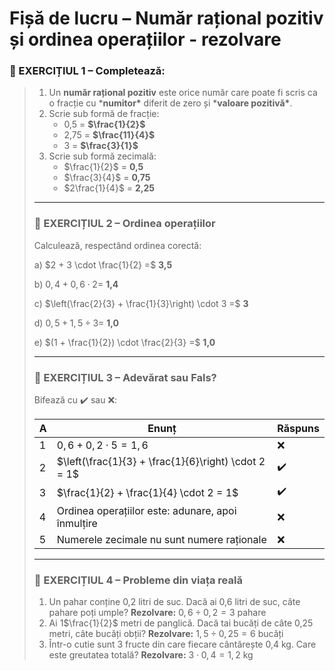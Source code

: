 #  Fișă de lucru – Număr rațional pozitiv și ordinea operațiilor - rezolvare

### 🔹 EXERCIȚIUL 1 – Completează:

> 1. Un **număr rațional pozitiv** este orice număr care poate fi scris ca o fracție cu ***numitor\*** diferit de zero și ***valoare pozitivă\***.
> 2. Scrie sub formă de fracție:
>    - 0,5 = **$\frac{1}{2}$**
>    - 2,75 = **$\frac{11}{4}$**
>    - 3 = **$\frac{3}{1}$**
> 3. Scrie sub formă zecimală:
>    - $\frac{1}{2}$ = **0,5**
>    - $\frac{3}{4}$ = **0,75**
>    - $2\frac{1}{4}$ = **2,25**
>
> ------
>
> ### 🔹 EXERCIȚIUL 2 – Ordinea operațiilor
>
> Calculează, respectând ordinea corectă:
>
> a) $2 + 3 \cdot \frac{1}{2} =$ **3,5**
>
> b) $0{,}4 + 0{,}6 \cdot 2 =$ **1,4**
>
> c) $\left(\frac{2}{3} + \frac{1}{3}\right) \cdot 3 =$ **3**
>
> d) $0{,}5 + 1{,}5 \div 3 =$ **1,0**
>
> e) $(1 + \frac{1}{2}) \cdot \frac{2}{3} =$ **1,0**
>
> ------
>
> ### 🔹 EXERCIȚIUL 3 – Adevărat sau Fals?
>
> Bifează cu ✔️ sau ❌:
>
> | A    | Enunț                                                | Răspuns |
> | ---- | ---------------------------------------------------- | ------- |
> | 1    | $0{,}6 + 0{,}2 \cdot 5 = 1{,}6$                      | ❌       |
> | 2    | $\left(\frac{1}{3} + \frac{1}{6}\right) \cdot 2 = 1$ | ✔️       |
> | 3    | $\frac{1}{2} + \frac{1}{4} \cdot 2 = 1$              | ✔️       |
> | 4    | Ordinea operațiilor este: adunare, apoi înmulțire    | ❌       |
> | 5    | Numerele zecimale nu sunt numere raționale           | ❌       |
>
> ------
>
> ### 🔹 EXERCIȚIUL 4 – Probleme din viața reală
>
> 1. Un pahar conține 0,2 litri de suc. Dacă ai 0,6 litri de suc, câte pahare poți umple?
>     **Rezolvare:** $0{,}6 \div 0{,}2 = 3$ pahare
> 2. Ai 1$\frac{1}{2}$ metri de panglică. Dacă tai bucăți de câte 0,25 metri, câte bucăți obții?
>     **Rezolvare:** $1{,}5 \div 0{,}25 = 6$ bucăți
> 3. Într-o cutie sunt 3 fructe din care fiecare cântărește 0,4 kg. Care este greutatea totală?
>     **Rezolvare:** $3 \cdot 0{,}4 = 1{,}2$ kg
>
> 
>
> 

